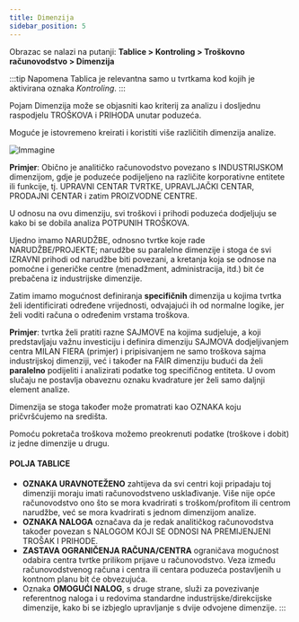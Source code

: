 ```yaml
---
title: Dimenzija
sidebar_position: 5
---
```


Obrazac se nalazi na putanji: **Tablice > Kontroling > Troškovno računovodstvo > Dimenzija**

:::tip Napomena
Tablica je relevantna samo u tvrtkama kod kojih je aktivirana oznaka *Kontroling*.
:::

Pojam Dimenzija može se objasniti kao kriterij za analizu i dosljednu raspodjelu TROŠKOVA i PRIHODA unutar poduzeća.

Moguće je istovremeno kreirati i koristiti više različitih dimenzija analize.

![Immagine](/img/it-it/configurations/tables/controlling/analytical-accounting/dimension.png)

**Primjer**: Obično je analitičko računovodstvo povezano s INDUSTRIJSKOM dimenzijom, gdje je poduzeće podijeljeno na različite korporativne entitete ili funkcije, tj. UPRAVNI CENTAR TVRTKE, UPRAVLJAČKI CENTAR, PRODAJNI CENTAR i zatim PROIZVODNE CENTRE.

U odnosu na ovu dimenziju, svi troškovi i prihodi poduzeća dodjeljuju se kako bi se dobila analiza POTPUNIH TROŠKOVA.  

Ujedno imamo NARUDŽBE, odnosno tvrtke koje rade NARUDŽBE/PROJEKTE; narudžbe su paralelne dimenzije i stoga će svi IZRAVNI prihodi od narudžbe biti povezani, a kretanja koja se odnose na pomoćne i generičke centre (menadžment, administracija, itd.) bit će prebačena iz industrijske dimenzije. 

Zatim imamo mogućnost definiranja **specifičnih** dimenzija u kojima tvrtka želi identificirati određene vrijednosti, odvajajući ih od normalne logike, jer želi voditi računa o određenim vrstama troškova. 

**Primjer**: tvrtka želi pratiti razne SAJMOVE na kojima sudjeluje, a koji predstavljaju važnu investiciju i definira dimenziju SAJMOVA dodjeljivanjem centra MILAN FIERA (primjer) i pripisivanjem ne samo troškova sajma industrijskoj dimenziji, već i također na FAIR dimenziju budući da želi **paralelno** podijeliti i analizirati podatke tog specifičnog entiteta. U ovom slučaju ne postavlja obaveznu oznaku kvadrature jer želi samo daljnji element analize.

Dimenzija se stoga također može promatrati kao OZNAKA koju pričvršćujemo na središta. 

Pomoću pokretača troškova možemo preokrenuti podatke (troškove i dobit) iz jedne dimenzije u drugu. 

#### POLJA TABLICE 

- **OZNAKA URAVNOTEŽENO** zahtijeva da svi centri koji pripadaju toj dimenziji moraju imati računovodstveno usklađivanje. Više nije opće računovodstvo ono što se mora kvadrirati s troškom/profitom ili centrom narudžbe, već se mora kvadrirati s jednom dimenzijom analize. 
- **OZNAKA NALOGA** označava da je redak analitičkog računovodstva također povezan s NALOGOM KOJI SE ODNOSI NA PREMIJENJENI TROŠAK I PRIHODE.
- **ZASTAVA OGRANIČENJA RAČUNA/CENTRA** ograničava mogućnost odabira centra tvrtke prilikom prijave u računovodstvo. Veza između računovodstvenog računa i centra ili centara poduzeća postavljenih u kontnom planu bit će obvezujuća. 
- Oznaka **OMOGUĆI NALOG**, s druge strane, služi za povezivanje referentnog naloga i u redovima standardne industrijske/direkcijske dimenzije, kako bi se izbjeglo upravljanje s dvije odvojene dimenzije.
:::

